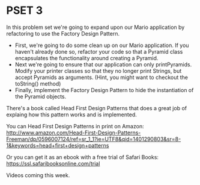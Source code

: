 PSET 3
======

In this problem set we're going to expand upon our Mario application by refactoring to use the Factory Design Pattern.

* First, we're going to do some clean up on our Mario application.  If you haven't already done so, refactor your code so that a Pyramid class encapsulates the functionality around creating a Pyramid.
* Next we're going to ensure that our application can only  printPyramids.  Modify your printer classes so that they no longer print Strings, but accept Pyramids as arguments. (Hint, you might want to checkout the toString() method)
* Finally, implement the Factory Design Pattern to hide the instantiation of the Pyramid objects.    

There's a book called Head First Design Patterns that does a great job of explaing how this pattern works and is implemented.

You can Head First Design Patterns in print on Amazon:
http://www.amazon.com/Head-First-Design-Patterns-Freeman/dp/0596007124/ref=sr_1_1?ie=UTF8&qid=1401290803&sr=8-1&keywords=head+first+design+patterns

Or you can get it as an ebook with a free trial of Safari Books:
https://ssl.safaribooksonline.com/trial

Videos coming this week.



